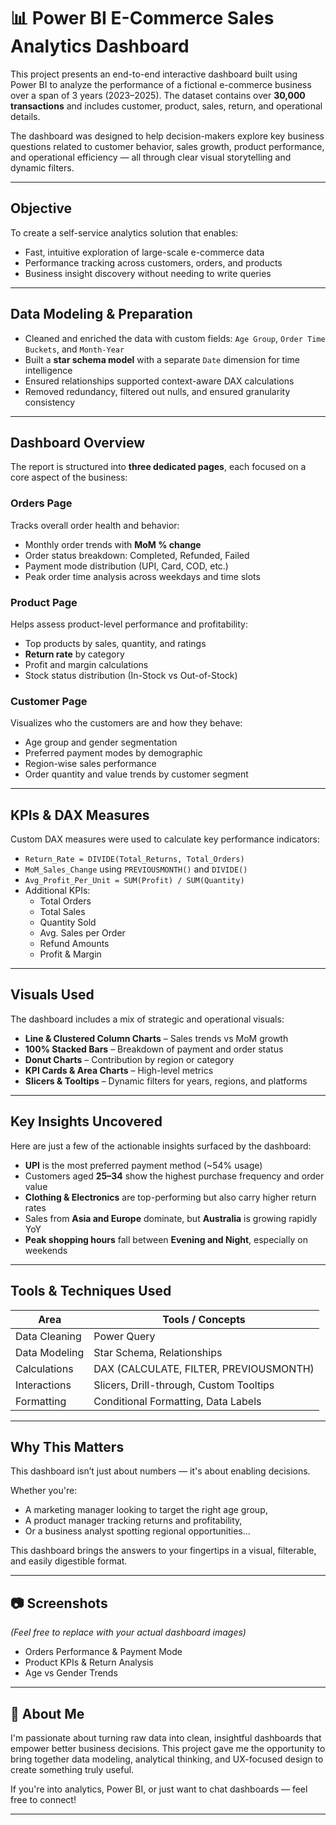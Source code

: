 # 📊 Power BI E-Commerce Sales Analytics Dashboard 

This project presents an end-to-end interactive dashboard built using Power BI to analyze the performance of a fictional e-commerce business over a span of 3 years (2023–2025). The dataset contains over **30,000 transactions** and includes customer, product, sales, return, and operational details.

The dashboard was designed to help decision-makers explore key business questions related to customer behavior, sales growth, product performance, and operational efficiency — all through clear visual storytelling and dynamic filters.

---

##  Objective

To create a self-service analytics solution that enables:
- Fast, intuitive exploration of large-scale e-commerce data
- Performance tracking across customers, orders, and products
- Business insight discovery without needing to write queries

---

##  Data Modeling & Preparation

- Cleaned and enriched the data with custom fields: `Age Group`, `Order Time Buckets`, and `Month-Year`
- Built a **star schema model** with a separate `Date` dimension for time intelligence
- Ensured relationships supported context-aware DAX calculations
- Removed redundancy, filtered out nulls, and ensured granularity consistency

---

##  Dashboard Overview

The report is structured into **three dedicated pages**, each focused on a core aspect of the business:

###  Orders Page
Tracks overall order health and behavior:
- Monthly order trends with **MoM % change**
- Order status breakdown: Completed, Refunded, Failed
- Payment mode distribution (UPI, Card, COD, etc.)
- Peak order time analysis across weekdays and time slots

###  Product Page
Helps assess product-level performance and profitability:
- Top products by sales, quantity, and ratings
- **Return rate** by category
- Profit and margin calculations
- Stock status distribution (In-Stock vs Out-of-Stock)

###  Customer Page
Visualizes who the customers are and how they behave:
- Age group and gender segmentation
- Preferred payment modes by demographic
- Region-wise sales performance
- Order quantity and value trends by customer segment

---

##  KPIs & DAX Measures

Custom DAX measures were used to calculate key performance indicators:

- `Return_Rate = DIVIDE(Total_Returns, Total_Orders)`
- `MoM_Sales_Change` using `PREVIOUSMONTH()` and `DIVIDE()`
- `Avg_Profit_Per_Unit = SUM(Profit) / SUM(Quantity)`
- Additional KPIs:
  - Total Orders
  - Total Sales
  - Quantity Sold
  - Avg. Sales per Order
  - Refund Amounts
  - Profit & Margin

---

##  Visuals Used

The dashboard includes a mix of strategic and operational visuals:

- **Line & Clustered Column Charts** – Sales trends vs MoM growth
- **100% Stacked Bars** – Breakdown of payment and order status
- **Donut Charts** – Contribution by region or category
- **KPI Cards & Area Charts** – High-level metrics
- **Slicers & Tooltips** – Dynamic filters for years, regions, and platforms

---

##  Key Insights Uncovered

Here are just a few of the actionable insights surfaced by the dashboard:

- **UPI** is the most preferred payment method (~54% usage)
- Customers aged **25–34** show the highest purchase frequency and order value
- **Clothing & Electronics** are top-performing but also carry higher return rates
- Sales from **Asia and Europe** dominate, but **Australia** is growing rapidly YoY
- **Peak shopping hours** fall between **Evening and Night**, especially on weekends

---

##  Tools & Techniques Used

| Area                  | Tools / Concepts                          |
|-----------------------|-------------------------------------------|
| Data Cleaning         | Power Query                               |
| Data Modeling         | Star Schema, Relationships                |
| Calculations          | DAX (CALCULATE, FILTER, PREVIOUSMONTH)   |
| Interactions          | Slicers, Drill-through, Custom Tooltips   |
| Formatting            | Conditional Formatting, Data Labels       |

---

##  Why This Matters

This dashboard isn’t just about numbers — it's about enabling decisions.

Whether you're:
- A marketing manager looking to target the right age group,
- A product manager tracking returns and profitability,
- Or a business analyst spotting regional opportunities…

This dashboard brings the answers to your fingertips in a visual, filterable, and easily digestible format.

---

## 📷 Screenshots

*(Feel free to replace with your actual dashboard images)*

- Orders Performance & Payment Mode
- Product KPIs & Return Analysis
- Age vs Gender Trends

---

## 🙋 About Me

I'm passionate about turning raw data into clean, insightful dashboards that empower better business decisions. This project gave me the opportunity to bring together data modeling, analytical thinking, and UX-focused design to create something truly useful.

If you're into analytics, Power BI, or just want to chat dashboards — feel free to connect!

---

